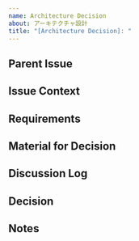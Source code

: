 ```yaml
---
name: Architecture Decision
about: アーキテクチャ設計
title: "[Architecture Decision]: "
---
```


## Parent Issue

<!-- User Storyの親にあたるIssueを記載する。 -->

## Issue Context

<!-- この Issue で設計する必要があることを記載する -->

## Requirements

<!-- ビジネス要件、機能要件、非機能要件を記載する -->

## Material for Decision

<!--
決定材料を記載する
選択肢ごとの長所と短所、機能の比較、コストの比較、懸念事項などを記載する
Example:
  ### Option 1: Use Technology A
  - **Pros**: List of advantages
  - **Cons**: List of disadvantages
  - **Cost**: Description of costs
  ### Option 2: Use Technology B
  - **Pros**: List of advantages
  - **Cons**: List of disadvantages
  - **Cost**: Description of costs
  ### Concerns
  - Concern 1: Description
  - Concern 2: Description
-->

## Discussion Log

<!--
議論したログやリンク、議事録などを記載する
  Example:
  ### Meeting Date: YYYY/MM/DD
  - **Participants**: List of participants
  - **Summary**: Brief summary of the discussion
  - **Log/Links**: [Link to detailed discussion], [Link to meeting notes]
-->

## Decision

<!--
決定事項を記載する。選ばれた選択肢とその理由も記載する
  Example:
  ### Chosen Option: Use Technology A
  - **Rationale**: Brief explanation of why this option was chosen
-->

## Notes

<!-- その他の備考や追加情報を記載する -->
